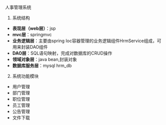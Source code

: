 人事管理系统
1.  系统结构
*  **表现层（web层）**：jsp
*  **mvc层**：springmvc
*  **业务逻辑层**：主要由spring Ioc容器管理的业务逻辑组件HrmService组成，可用来封装DAO组件
*  **DAO层**：SQL语句映射，完成对数据库的CRUD操作
*  **领域对象层**：java bean,封装对象
*  **数据库服务层**：mysql hrm_db
2.  系统功能模块
*  用户管理  
*  部门管理
*  职位管理
*  员工管理
*  公告管理
*  文件下载
